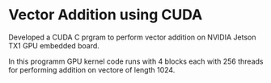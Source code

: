 # Vector Addition using CUDA
Developed a CUDA C prgram to perform vector addition on NVIDIA Jetson TX1 GPU embedded board.

In this programm GPU kernel code runs with 4 blocks each with 256 threads for performing addition on vectore of length 1024.


